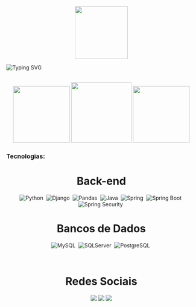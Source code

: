 <div align = "center">
  <a href="https://github.com/yLu4n">
    <img height = "140px" src = "https://user-images.githubusercontent.com/92947069/183311882-d6cec5b0-18e8-48cf-a551-098f295fbce5.gif">
  </a>
</div>

![Typing SVG](https://readme-typing-svg.herokuapp.com?font=Fira+Code&weight=300&size=50&duration=4000&pause=1000&color=1E90FF&center=true&vCenter=true&random=false&width=1000&lines=Oi%2C+meu+nome+é+Luan+Borges;Tenho+20+anos;e+sou+Engenheiro+de+Software)
<br/>
<br/>

<div align= "center">
  <img height="150em" src="https://github-readme-stats.vercel.app/api?username=yLu4n&show_icons=true&theme=dracula">
  <img height="160em" src="https://github-readme-streak-stats.herokuapp.com/user=yLu4n&stroke=ffffff&background=171717&ring=3382ed&fire=3382ed&currStreakNum=ffffff&currStreakLabel=3382ed&sideNums=ffffff&sideLabels=ffffff&dates=ffffff&hide_border=true&theme=dracula"/>
  <img height="150em" src="https://github-readme-stats.vercel.app/api/top-langs/?username=yLu4n&layout=compact&theme=dracula">
</div>

### Tecnologias:


<h1 align= "center"> 
  Back-end 
</h1>
<div align= "center">
  
  ![Python](https://img.shields.io/badge/Python-3776AB.svg?style=for-the-badge&logo=Python&logoColor=white)&nbsp;
  ![Django](https://img.shields.io/badge/Django-092E20.svg?style=for-the-badge&logo=Django&logoColor=white)&nbsp;
  ![Pandas](https://img.shields.io/badge/pandas-150458.svg?style=for-the-badge&logo=pandas&logoColor=white)&nbsp;
  ![Java](https://img.shields.io/badge/Java-ED8B00?style=for-the-badge&logo=openjdk&logoColor=white)&nbsp;
  ![Spring](https://img.shields.io/badge/Spring-6DB33F.svg?style=for-the-badge&logo=Spring&logoColor=white)&nbsp;
  ![Spring Boot](https://img.shields.io/badge/Spring%20Boot-6DB33F.svg?style=for-the-badge&logo=Spring-Boot&logoColor=white)&nbsp;
  ![Spring Security](https://img.shields.io/badge/Spring%20Security-6DB33F.svg?style=for-the-badge&logo=Spring-Security&logoColor=white)&nbsp;
  
</div>

  <h1 align= "center"> Bancos de Dados </h1>

<div align= "center">
  
  ![MySQL](https://img.shields.io/badge/MySQL-00000F?style=for-the-badge&logo=mysql&logoColor=white)&nbsp;
  ![SQLServer](https://img.shields.io/badge/Microsoft_SQL_Server-CC2927?style=for-the-badge&logo=microsoft-sql-server&logoColor=white)&nbsp;
  ![PostgreSQL](https://img.shields.io/badge/PostgreSQL-4169E1.svg?style=for-the-badge&logo=PostgreSQL&logoColor=white)&nbsp;
  
</div>

</br>

<h1 align= "center"> Redes Sociais </h1>
<div align="center">
  <a href="https://www.instagram.com/ylu4n___/" target="_blank"><img src="https://img.shields.io/badge/-Instagram-%23E4405F?style=for-the-badge&logo=instagram&logoColor=white" target="_blank"></a>
  <a href="https://www.linkedin.com/in/luan-victor-borges/" target="_blank"><img src="https://img.shields.io/badge/-LinkedIn-%230077B5?style=for-the-badge&logo=linkedin&logoColor=white" target="_blank"></a> 
  <a href="mailto:tagots09@gmail.com"><img src="https://img.shields.io/badge/-Gmail-%23333?style=for-the-badge&logo=gmail&logoColor=white" target="_blank"></a>
</div>
